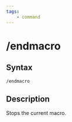 ```yaml
---
tags:
    - command
---
```

# /endmacro

## Syntax

```eqcommand
/endmacro
```

## Description

Stops the current macro.



